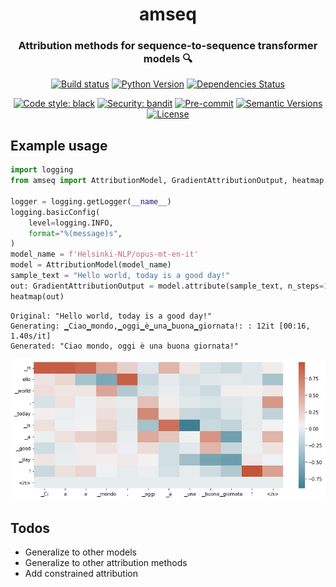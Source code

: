 <div align="center">
  <h1>amseq</h1>
  <h3>Attribution methods for sequence-to-sequence transformer models 🔍</h3>
</div>

<div align="center">

[![Build status](https://github.com/gsarti/amseq/workflows/build/badge.svg?branch=master&event=push)](https://github.com/gsarti/amseq/actions?query=workflow%3Abuild)
[![Python Version](https://img.shields.io/pypi/pyversions/amseq.svg)](https://pypi.org/project/amseq/)
[![Dependencies Status](https://img.shields.io/badge/dependencies-up%20to%20date-brightgreen.svg)](https://github.com/gsarti/amseq/pulls?utf8=%E2%9C%93&q=is%3Apr%20author%3Aapp%2Fdependabot)

[![Code style: black](https://img.shields.io/badge/code%20style-black-000000.svg)](https://github.com/psf/black)
[![Security: bandit](https://img.shields.io/badge/security-bandit-green.svg)](https://github.com/PyCQA/bandit)
[![Pre-commit](https://img.shields.io/badge/pre--commit-enabled-brightgreen?logo=pre-commit&logoColor=white)](https://github.com/gsarti/amseq/blob/master/.pre-commit-config.yaml)
[![Semantic Versions](https://img.shields.io/badge/%20%20%F0%9F%93%A6%F0%9F%9A%80-semantic--versions-e10079.svg)](https://github.com/gsarti/amseq/releases)
[![License](https://img.shields.io/github/license/gsarti/amseq)](https://github.com/gsarti/amseq/blob/master/LICENSE)



</div>

## Example usage

```python
import logging
from amseq import AttributionModel, GradientAttributionOutput, heatmap

logger = logging.getLogger(__name__)
logging.basicConfig(
    level=logging.INFO,
    format="%(message)s",
)
model_name = f'Helsinki-NLP/opus-mt-en-it'
model = AttributionModel(model_name)
sample_text = "Hello world, today is a good day!"
out: GradientAttributionOutput = model.attribute(sample_text, n_steps=10)
heatmap(out)
```

```shell
Original: "Hello world, today is a good day!"
Generating: ▁Ciao▁mondo,▁oggi▁è▁una▁buona▁giornata!: : 12it [00:16, 1.40s/it]
Generated: "Ciao mondo, oggi è una buona giornata!"
```

![En-It Attribution Heatmap](img/heatmap_enit.png)

## Todos

- Generalize to other models
- Generalize to other attribution methods
- Add constrained attribution
